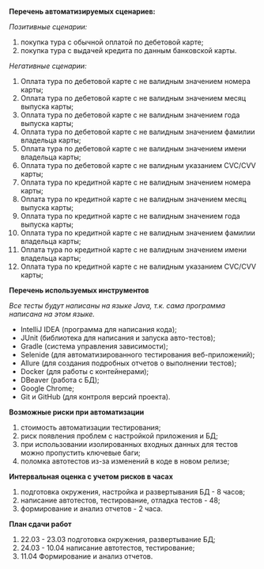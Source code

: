 **Перечень автоматизируемых сценариев:**

_Позитивные сценарии:_

1. покупка тура с обычной оплатой по дебетовой карте;
2. покупка тура с выдачей кредита по данным банковской карты.

_Негативные сценарии:_

1. Оплата тура по дебетовой карте с не валидным значением номера карты;
2. Оплата тура по дебетовой карте с не валидным значением месяц выпуска карты;
3. Оплата тура по дебетовой карте с не валидным значением года выпуска карты;
4. Оплата тура по дебетовой карте с не валидным значением фамилии владельца карты;
5. Оплата тура по дебетовой карте с не валидным значением имени владельца карты;
6. Оплата тура по дебетовой карте с не валидным указанием CVC/CVV карты;
7. Оплата тура по кредитной карте с не валидным значением номера карты;
8. Оплата тура по кредитной карте с не валидным значением месяц выпуска карты;
9. Оплата тура по кредитной карте с не валидным значением года выпуска карты;
10. Оплата тура по кредитной карте с не валидным значением фамилии владельца карты;
11. Оплата тура по кредитной карте с не валидным значением имени владельца карты;
12. Оплата тура по кредитной карте с не валидным указанием CVC/CVV карты;

**Перечень используемых инструментов**

*Все тесты будут написаны на языке Java, т.к. сама программа написана на этом языке.*

- IntelliJ IDEA (программа для написания кода);
- JUnit (библиотека для написания и запуска авто-тестов);
- Gradle (система управления зависимости);
- Selenide (для автоматизированного тестирования веб-приложений);
- Allure (для создания подробных отчетов о выполнении тестов);
- Docker (для работы с контейнерами);
- DBeaver (работа с БД);
- Google Chrome;
- Git и GitHub (для контроля версий проекта).

**Возможные риски при автоматизации**
1. стоимость автоматизации тестирования;
2. риск появления проблем с настройкой приложения и БД;
3. при использовании изолированных входных данных для тестов можно пропустить ключевые баги;
4. поломка автотестов из-за изменений в коде в новом релизе;

**Интервальная оценка с учетом рисков в часах**
1. подготовка окружения, настройка и развертывания БД - 8 часов;
2. написание автотестов, тестирование, отладка тестов - 48;
3. формирование и анализ отчетов - 2 часа.

**План сдачи работ**
1. 22.03 - 23.03 подготовка окружения, развертывание БД;
2. 24.03 - 10.04 написание автотестов, тестирование;
3. 11.04 Формирование и анализ отчетов.
